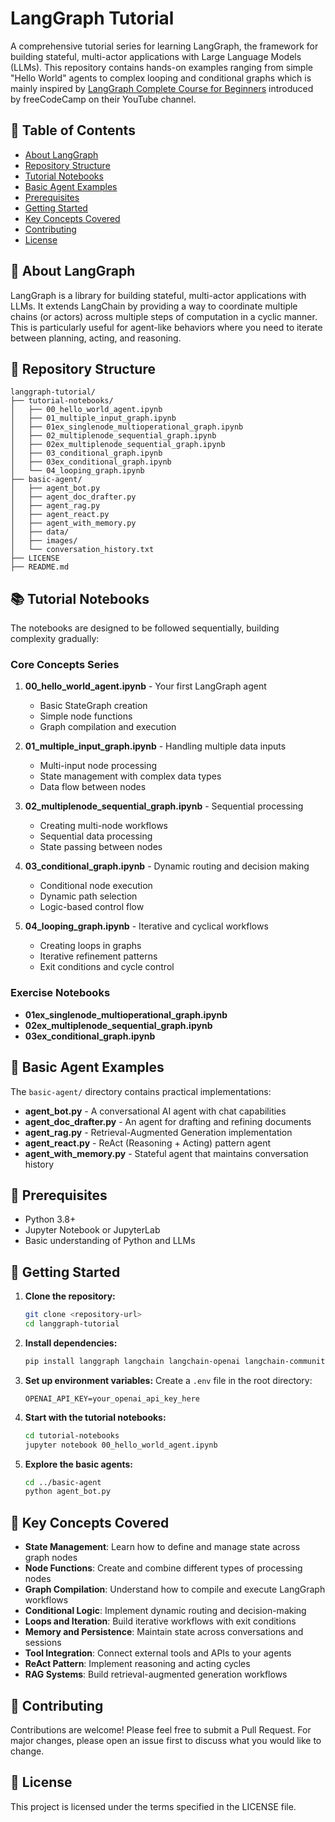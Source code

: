 # LangGraph Tutorial

A comprehensive tutorial series for learning LangGraph, the framework for building stateful, multi-actor applications with Large Language Models (LLMs). This repository contains hands-on examples ranging from simple "Hello World" agents to complex looping and conditional graphs which is mainly inspired by [LangGraph Complete Course for Beginners](https://www.youtube.com/watch?v=jGg_1h0qzaM&list=PLJ--RI9AhXQLsIsAiM4UWJjI6bkMoIJwX&index=24&t=10879s) introduced by freeCodeCamp on their YouTube channel.

## 📖 Table of Contents

- [About LangGraph](#about-langgraph)
- [Repository Structure](#repository-structure)
- [Tutorial Notebooks](#tutorial-notebooks)
- [Basic Agent Examples](#basic-agent-examples)
- [Prerequisites](#prerequisites)
- [Getting Started](#getting-started)
- [Key Concepts Covered](#key-concepts-covered)
- [Contributing](#contributing)
- [License](#license)

## 🤖 About LangGraph

LangGraph is a library for building stateful, multi-actor applications with LLMs. It extends LangChain by providing a way to coordinate multiple chains (or actors) across multiple steps of computation in a cyclic manner. This is particularly useful for agent-like behaviors where you need to iterate between planning, acting, and reasoning.

## 📁 Repository Structure

```
langgraph-tutorial/
├── tutorial-notebooks/
│   ├── 00_hello_world_agent.ipynb
│   ├── 01_multiple_input_graph.ipynb
│   ├── 01ex_singlenode_multioperational_graph.ipynb
│   ├── 02_multiplenode_sequential_graph.ipynb
│   ├── 02ex_multiplenode_sequential_graph.ipynb
│   ├── 03_conditional_graph.ipynb
│   ├── 03ex_conditional_graph.ipynb
│   └── 04_looping_graph.ipynb
├── basic-agent/
│   ├── agent_bot.py
│   ├── agent_doc_drafter.py
│   ├── agent_rag.py
│   ├── agent_react.py
│   ├── agent_with_memory.py
│   ├── data/
│   ├── images/
│   └── conversation_history.txt
├── LICENSE
├── README.md
```

## 📚 Tutorial Notebooks

The notebooks are designed to be followed sequentially, building complexity gradually:

### Core Concepts Series
1. **00_hello_world_agent.ipynb** - Your first LangGraph agent
   - Basic StateGraph creation
   - Simple node functions
   - Graph compilation and execution

2. **01_multiple_input_graph.ipynb** - Handling multiple data inputs
   - Multi-input node processing
   - State management with complex data types
   - Data flow between nodes

3. **02_multiplenode_sequential_graph.ipynb** - Sequential processing
   - Creating multi-node workflows
   - Sequential data processing
   - State passing between nodes

4. **03_conditional_graph.ipynb** - Dynamic routing and decision making
   - Conditional node execution
   - Dynamic path selection
   - Logic-based control flow

5. **04_looping_graph.ipynb** - Iterative and cyclical workflows
   - Creating loops in graphs
   - Iterative refinement patterns
   - Exit conditions and cycle control

### Exercise Notebooks
- **01ex_singlenode_multioperational_graph.ipynb**
- **02ex_multiplenode_sequential_graph.ipynb** 
- **03ex_conditional_graph.ipynb**

## 🤖 Basic Agent Examples

The `basic-agent/` directory contains practical implementations:

- **agent_bot.py** - A conversational AI agent with chat capabilities
- **agent_doc_drafter.py** - An agent for drafting and refining documents
- **agent_rag.py** - Retrieval-Augmented Generation implementation
- **agent_react.py** - ReAct (Reasoning + Acting) pattern agent
- **agent_with_memory.py** - Stateful agent that maintains conversation history

## 🔧 Prerequisites

- Python 3.8+
- Jupyter Notebook or JupyterLab
- Basic understanding of Python and LLMs

## 🚀 Getting Started

1. **Clone the repository:**
   ```bash
   git clone <repository-url>
   cd langgraph-tutorial
   ```

2. **Install dependencies:**
   ```bash
   pip install langgraph langchain langchain-openai langchain-community python-dotenv
   ```

3. **Set up environment variables:**
   Create a `.env` file in the root directory:
   ```
   OPENAI_API_KEY=your_openai_api_key_here
   ```

4. **Start with the tutorial notebooks:**
   ```bash
   cd tutorial-notebooks
   jupyter notebook 00_hello_world_agent.ipynb
   ```

5. **Explore the basic agents:**
   ```bash
   cd ../basic-agent
   python agent_bot.py
   ```

## 🎯 Key Concepts Covered

- **State Management**: Learn how to define and manage state across graph nodes
- **Node Functions**: Create and combine different types of processing nodes
- **Graph Compilation**: Understand how to compile and execute LangGraph workflows
- **Conditional Logic**: Implement dynamic routing and decision-making
- **Loops and Iteration**: Build iterative workflows with exit conditions
- **Memory and Persistence**: Maintain state across conversations and sessions
- **Tool Integration**: Connect external tools and APIs to your agents
- **ReAct Pattern**: Implement reasoning and acting cycles
- **RAG Systems**: Build retrieval-augmented generation workflows

## 🤝 Contributing

Contributions are welcome! Please feel free to submit a Pull Request. For major changes, please open an issue first to discuss what you would like to change.

## 📄 License

This project is licensed under the terms specified in the LICENSE file.

